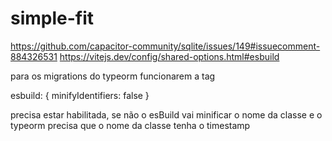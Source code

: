# simple-fit

https://github.com/capacitor-community/sqlite/issues/149#issuecomment-884326531
https://vitejs.dev/config/shared-options.html#esbuild

para os migrations do typeorm funcionarem a tag 

esbuild: {
    minifyIdentifiers: false
}

precisa estar habilitada, se não o esBuild vai minificar o nome da classe e o typeorm precisa que o nome da classe tenha o timestamp